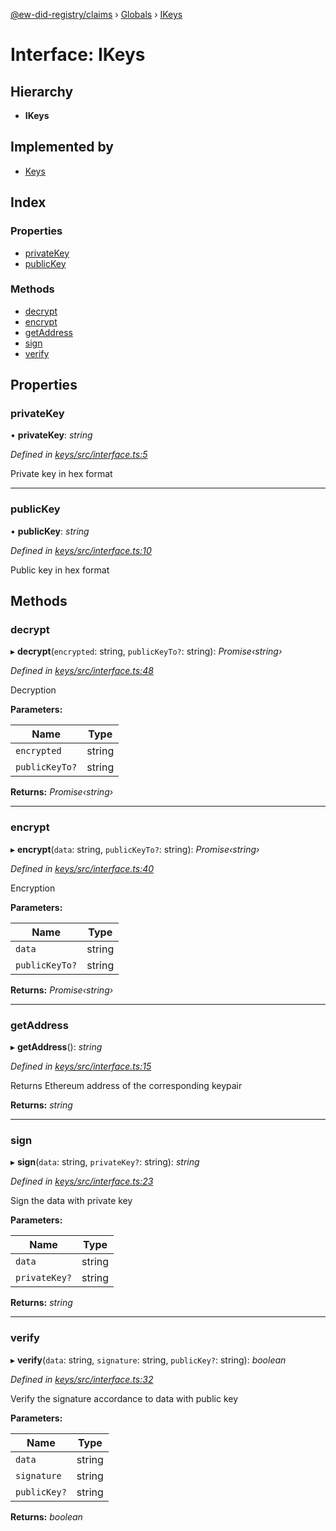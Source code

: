 [@ew-did-registry/claims](../README.md) › [Globals](../globals.md) › [IKeys](ikeys.md)

# Interface: IKeys

## Hierarchy

* **IKeys**

## Implemented by

* [Keys](../classes/keys.md)

## Index

### Properties

* [privateKey](ikeys.md#privatekey)
* [publicKey](ikeys.md#publickey)

### Methods

* [decrypt](ikeys.md#decrypt)
* [encrypt](ikeys.md#encrypt)
* [getAddress](ikeys.md#getaddress)
* [sign](ikeys.md#sign)
* [verify](ikeys.md#verify)

## Properties

###  privateKey

• **privateKey**: *string*

*Defined in [keys/src/interface.ts:5](https://github.com/energywebfoundation/ew-did-registry/blob/b17cc12/packages/keys/src/interface.ts#L5)*

Private key in hex format

___

###  publicKey

• **publicKey**: *string*

*Defined in [keys/src/interface.ts:10](https://github.com/energywebfoundation/ew-did-registry/blob/b17cc12/packages/keys/src/interface.ts#L10)*

Public key in hex format

## Methods

###  decrypt

▸ **decrypt**(`encrypted`: string, `publicKeyTo?`: string): *Promise‹string›*

*Defined in [keys/src/interface.ts:48](https://github.com/energywebfoundation/ew-did-registry/blob/b17cc12/packages/keys/src/interface.ts#L48)*

Decryption

**Parameters:**

Name | Type |
------ | ------ |
`encrypted` | string |
`publicKeyTo?` | string |

**Returns:** *Promise‹string›*

___

###  encrypt

▸ **encrypt**(`data`: string, `publicKeyTo?`: string): *Promise‹string›*

*Defined in [keys/src/interface.ts:40](https://github.com/energywebfoundation/ew-did-registry/blob/b17cc12/packages/keys/src/interface.ts#L40)*

Encryption

**Parameters:**

Name | Type |
------ | ------ |
`data` | string |
`publicKeyTo?` | string |

**Returns:** *Promise‹string›*

___

###  getAddress

▸ **getAddress**(): *string*

*Defined in [keys/src/interface.ts:15](https://github.com/energywebfoundation/ew-did-registry/blob/b17cc12/packages/keys/src/interface.ts#L15)*

Returns Ethereum address of the corresponding keypair

**Returns:** *string*

___

###  sign

▸ **sign**(`data`: string, `privateKey?`: string): *string*

*Defined in [keys/src/interface.ts:23](https://github.com/energywebfoundation/ew-did-registry/blob/b17cc12/packages/keys/src/interface.ts#L23)*

Sign the data with private key

**Parameters:**

Name | Type |
------ | ------ |
`data` | string |
`privateKey?` | string |

**Returns:** *string*

___

###  verify

▸ **verify**(`data`: string, `signature`: string, `publicKey?`: string): *boolean*

*Defined in [keys/src/interface.ts:32](https://github.com/energywebfoundation/ew-did-registry/blob/b17cc12/packages/keys/src/interface.ts#L32)*

Verify the signature accordance to data with public key

**Parameters:**

Name | Type |
------ | ------ |
`data` | string |
`signature` | string |
`publicKey?` | string |

**Returns:** *boolean*

